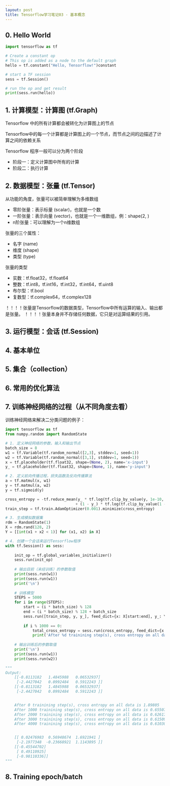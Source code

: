 ```yaml
---
layout: post
title: Tensorflow学习笔记03 - 基本概念
---
```


## 0. Hello World

```python
import tensorflow as tf

# Create a constant op
# This op is added as a node to the default graph
hello = tf.constant("Hello, Tensorflow!")constant

# start a TF session
sess = tf.Session()

# run the op and get result
print(sess.run(hello))
```

## 1. 计算模型：计算图 (tf.Graph)

Tensorflow 中的所有计算都会被转化为计算图上的节点

Tensorflow中的每一个计算都是计算图上的一个节点，而节点之间的边描述了计算之间的依赖关系

Tensorflow 程序一般可以分为两个阶段
* 阶段一：定义计算图中所有的计算
* 阶段二：执行计算


## 2. 数据模型：张量 (tf.Tensor)

从功能的角度，张量可以被简单理解为多维数组
* 零阶张量：表示标量 (scalar)，也就是一个数
* 一阶张量：表示向量 (vector)，也就是一个一维数组，例：shape(2, )
*  n阶张量：可以理解为一个n维数组

张量的三个属性：
* 名字 (name)
* 维度 (shape)
* 类型 (type)

张量的类型
* 实数：tf.float32，tf.float64
* 整数：tf.int8，tf.int16，tf.int32，tf.int64，tf.uint8
* 布尔型：tf.bool
* 复数型：tf.complex64，tf.complex128

！！！！张量是Tensorflow的数据类型，Tensorflow中所有运算的输入、输出都是张量。
！！！！张量本身并不存储任何数据，它只是对运算结果的引用。


## 3. 运行模型：会话 (tf.Session)


## 4. 基本单位


## 5. 集合（collection）


## 6. 常用的优化算法


## 7. 训练神经网络的过程（从不同角度去看）

训练神经网络来解决二分类问题的例子：

```python
import tensorflow as tf
from numpy.random import RandomState

# 1. 定义神经网络的参数，输入和输出节点
batch_size = 8
w1 = tf.Variable(tf.random_normal([2,3], stddev=1, seed=1))
w2 = tf.Variable(tf.random_normal([3,1], stddev=1, seed=1))
x = tf.placeholder(tf.float32, shape=(None, 2), name='x-input')
y_ = tf.placeholder(tf.float32, shape=(None, 1), name='y-input')

# 2. 定义前向传播过程，损失函数及反向传播算法
a = tf.matmul(x, w1)
y = tf.matmul(a, w2)
y = tf.sigmoid(y)

cross_entropy = -tf.reduce_mean(y_ * tf.log(tf.clip_by_value(y, 1e-10, 1.0))
                               + (1 - y_) * tf.log(tf.clip_by_value(1 - y, 1e-10, 1.0)))
train_step = tf.train.AdamOptimizer(0.001).minimize(cross_entropy)

# 3. 生成模拟数据集
rdm = RandomState(1)
X = rdm.rand(128, 2)
Y = [[int(x1 + x2 < 1)] for (x1, x2) in X]

# 4. 创建一个会话来运行Tensorflow程序
with tf.Session() as sess:
    
    init_op = tf.global_variables_initializer()
    sess.run(init_op)
    
    # 输出目前（未经训练）的参数取值
    print(sess.run(w1))
    print(sess.run(w1))
    print('\n')
    
    # 训练模型
    STEPS = 5000
    for i in range(STEPS):
        start = (i * batch_size) % 128
        end = (i * batch_size) % 128 + batch_size
        sess.run([train_step, y, y_], feed_dict={x: X[start:end], y_: Y[start:end]})
        
        if i % 1000 == 0:
            total_cross_entropy = sess.run(cross_entropy, feed_dict={x: X, y_: Y})
            print('After %d trainining step(s), cross entropy on all data is %g' % (i, total_cross_entropy))
            
    # 输出训练后的参数取值
    print('\n')
    print(sess.run(w1))
    print(sess.run(w2))

"""
Output:
    [[-0.8113182   1.4845988   0.06532937]
     [-2.4427042   0.0992484   0.5912243 ]]
    [[-0.8113182   1.4845988   0.06532937]
     [-2.4427042   0.0992484   0.5912243 ]]


    After 0 trainining step(s), cross entropy on all data is 1.89805
    After 1000 trainining step(s), cross entropy on all data is 0.655075
    After 2000 trainining step(s), cross entropy on all data is 0.626172
    After 3000 trainining step(s), cross entropy on all data is 0.615096
    After 4000 trainining step(s), cross entropy on all data is 0.610309


    [[ 0.02476983  0.56948674  1.6921941 ]
     [-2.1977348  -0.23668921  1.1143895 ]]
    [[-0.45544702]
     [ 0.49110925]
     [-0.98110336]]
"""
```


## 8. Training epoch/batch












